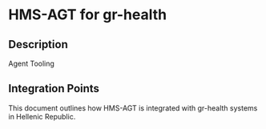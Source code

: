 # HMS-AGT for gr-health

## Description

Agent Tooling

## Integration Points

This document outlines how HMS-AGT is integrated with gr-health systems in Hellenic Republic.
